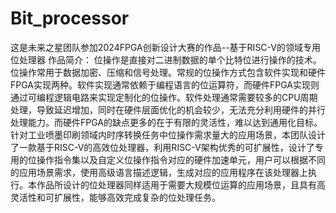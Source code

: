 # Bit_processor
这是未来之星团队参加2024FPGA创新设计大赛的作品--基于RISC-V的领域专用位处理器
作品简介：
  位操作是直接对二进制数据的单个比特位进行操作的技术。位操作常用于数据加密、压缩和信号处理。常规的位操作方式包含软件实现和硬件FPGA实现两种。软件实现通常依赖于编程语言的位运算符，而硬件FPGA实现则通过可编程逻辑电路来实现定制化的位操作。软件处理通常需要较多的CPU周期处理，导致延迟增加，同时在硬件层面优化的机会较少，无法充分利用硬件的并行处理能力。而硬件FPGA的缺点更多的在于有限的灵活性，难以达到通用化目标。
  针对工业喷墨印刷领域内时序转换任务中位操作需求量大的应用场景，本团队设计了一款基于RISC-V的高效位处理器，利用RISC-V架构优秀的可扩展性，设计了专用的位操作指令集以及自定义位操作指令对应的硬件加速单元，用户可以根据不同的应用场景需求，使用高级语言描述逻辑，生成对应的应用程序在该处理器上执行。本作品所设计的位处理器同样适用于需要大规模位运算的应用场景，且具有高灵活性和可扩展性，能够高效完成复杂的位处理任务。
